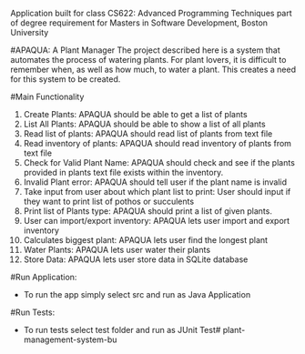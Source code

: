 Application built for class CS622: Advanced Programming Techniques part of degree requirement for Masters in Software Development, Boston University

#APAQUA: A Plant Manager
The project described here is a system that automates the process of watering plants. For plant lovers, it is difficult to remember when, as well as how much, to water a plant. This creates a need for this system to be created. 

#Main Functionality
1. Create Plants: APAQUA should be able to get a list of plants
2. List All Plants: APAQUA should be able to show a list of all plants
3. Read list of plants: APAQUA should read list of plants from text file
4. Read inventory of plants: APAQUA should read inventory of plants from text file 
5. Check for Valid Plant Name: APAQUA should check and see if the plants provided in plants text file exists within the inventory. 
6. Invalid Plant error: APAQUA should tell user if the plant name is invalid 
7. Take input from user about which plant list to print: User should input if they want to print list of pothos or succulents
8. Print list of Plants type: APAQUA should print a list of given plants.
9. User can import/export inventory: APAQUA lets user import and export inventory
10. Calculates biggest plant: APAQUA lets user find the longest plant
11. Water Plants: APAQUA lets user water their plants
12. Store Data: APAQUA lets user store data in SQLite database


#Run Application:
- To run the app simply select src and run as Java Application

#Run Tests:
- To run tests select test folder and run as JUnit Test# plant-management-system-bu

